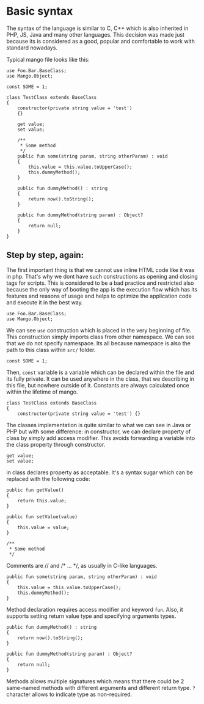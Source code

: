 # Basic syntax

The syntax of the language is similar to C, C++ which is also inherited in PHP, JS, Java and many other languages.
This decision was made just because its is considered as a good, popular and comfortable to work with standard nowadays.

Typical mango file looks like this:
```
use Foo.Bar.BaseClass;
use Mango.Object;

const SOME = 1;

class TestClass extends BaseClass
{       
    constructor(private string value = 'test') 
    {}
    
    get value;
    set value;
    
    /**
     * Some method
     */
    public fun some(string param, string otherParam) : void 
    {
        this.value = this.value.toUpperCase();      
        this.dummyMethod();    
    }
         
    public fun dummyMethod() : string 
    {
        return now().toString();
    }
        
    public fun dummyMethod(string param) : Object? 
    {
        return null;
    }
}
``` 

## Step by step, again:

The first important thing is that we cannot use inline HTML code like it was in php. That's why we dont have
such constructions as opening and closing tags for scripts. This is considered to be a bad practice and restricted 
also because the only way of booting the app is the execution flow which has its features and 
reasons of usage and helps to optimize the application code and execute it in the best way.

```
use Foo.Bar.BaseClass;
use Mango.Object;
```

We can see `use` construction which is placed in the very beginning of file. 
This construction simply imports class from other namespace. We can see that we do not 
specify namespace. Its all because namespace is also the path to this class within `src/` folder.

```
const SOME = 1;
```
Then, `const` variable is a variable which can be declared within the file and its fully private. 
It can be used anywhere in the class, that we describing in this file, but nowhere outside of it.
Constants are always calculated once within the lifetime of mango.  

```
class TestClass extends BaseClass
{
    constructor(private string value = 'test') {}   
```
The classes implementation is quite similar to what we can see in Java or PHP but with some difference:
in constructor, we can declare property of class by simply add access modifier. This avoids forwarding 
a variable into the class property through constructor.

```
get value; 
set value;
```
in class declares property as acceptable. It's a syntax sugar which can be 
replaced with the following code:

```
public fun getValue() 
{
    return this.value;
}

public fun setValue(value)
{
    this.value = value;
}
```

```
/**
 * Some method
 */
```
Comments are // and /* ... */, as usually in C-like languages.

```
public fun some(string param, string otherParam) : void 
{
    this.value = this.value.toUpperCase();      
    this.dummyMethod();    
}
```
Method declaration requires access modifier and keyword `fun`. Also, it supports setting return 
value type and specifying arguments types. 

```
public fun dummyMethod() : string 
{
    return now().toString();
}
    
public fun dummyMethod(string param) : Object? 
{
    return null;
}
```
Methods allows multiple signatures which means that there could 
be 2 same-named methods with different arguments and different return type.
`?` character allows to indicate type as non-required.